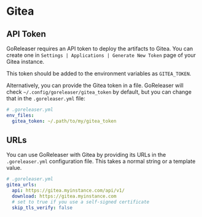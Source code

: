 # Gitea

## API Token

GoReleaser requires an API token to deploy the artifacts to Gitea.
You can create one in `Settings | Applications | Generate New Token` page of your Gitea instance.

This token should be added to the environment variables as `GITEA_TOKEN`.

Alternatively, you can provide the Gitea token in a file.
GoReleaser will check `~/.config/goreleaser/gitea_token` by default, but you can change that in the `.goreleaser.yml` file:

```yaml
# .goreleaser.yml
env_files:
  gitea_token: ~/.path/to/my/gitea_token
```

## URLs

You can use GoReleaser with Gitea by providing its URLs in
the `.goreleaser.yml` configuration file. This takes a normal string or a template value.

```yaml
# .goreleaser.yml
gitea_urls:
  api: https://gitea.myinstance.com/api/v1/
  download: https://gitea.myinstance.com
  # set to true if you use a self-signed certificate
  skip_tls_verify: false
```
